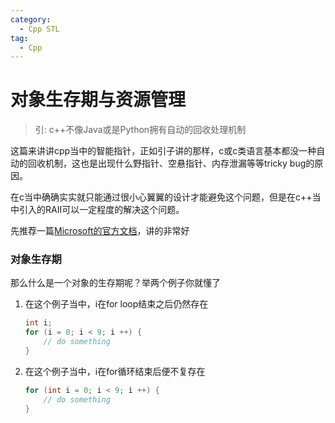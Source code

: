 ```yaml
---
category:
  - Cpp STL
tag:
  - Cpp
---
```


# 对象生存期与资源管理

> 引: c++不像Java或是Python拥有自动的回收处理机制

这篇来讲讲cpp当中的智能指针，正如引子讲的那样，c或c类语言基本都没一种自动的回收机制，这也是出现什么野指针、空悬指针、内存泄漏等等tricky bug的原因。

在c当中确确实实就只能通过很小心翼翼的设计才能避免这个问题，但是在c++当中引入的RAII可以一定程度的解决这个问题。

先推荐一篇[Microsoft的官方文档](https://learn.microsoft.com/zh-cn/cpp/cpp/object-lifetime-and-resource-management-modern-cpp?view=msvc-170)，讲的非常好

### 对象生存期

那么什么是一个对象的生存期呢？举两个例子你就懂了

1. 在这个例子当中，i在for loop结束之后仍然存在
    ```cpp
    int i;
    for (i = 0; i < 9; i ++) {
        // do something
    }
    ```
2. 在这个例子当中，i在for循环结束后便不复存在
    ```cpp
    for (int i = 0; i < 9; i ++) {
        // do something
    }
    ```